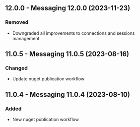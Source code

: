 ## 12.0.0 - Messaging 12.0.0 (2023-11-23)

### Removed
- Downgraded all improvements to connections and sessions management  

## 11.0.5 - Messaging 11.0.5 (2023-08-16)

### Changed
- Update nuget publication workflow

## 11.0.4 - Messaging 11.0.4 (2023-08-10)

### Added
- New nuget publication workflow
